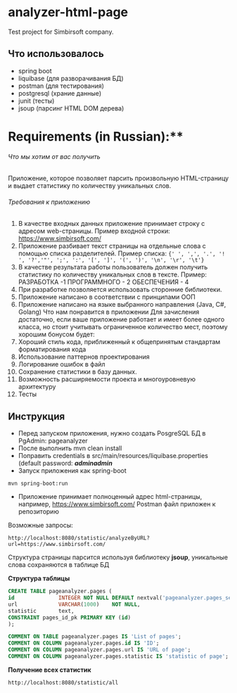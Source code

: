 # analyzer-html-page
Test project for Simbirsoft company. 

## Что использовалось 
- spring boot
- liquibase (для разворачивания БД)
- postman (для тестирования)
- postgresql (храние данные)
- junit (тесты)
- jsoup (парсинг HTML DOM дерева)


# Requirements (in Russian):**

###### Что мы хотим от вас получить

Приложение, которое позволяет парсить произвольную HTML-страницу и выдает статистику по количеству уникальных слов.

###### Требования к приложению
1. В качестве входных данных приложение принимает строку с адресом
   web-страницы. Пример входной строки: https://www.simbirsoft.com/
2. Приложение разбивает текст страницы на отдельные слова с помощью
   списка разделителей.
   Пример списка:
   `{' ', ',', '.', '! ', '?','"', ';', ':', '[', ']', '(', ')', '\n', '\r', '\t'}`
3. В качестве результата работы пользователь должен получить статистику по
   количеству уникальных слов в тексте.
   Пример:
   РАЗРАБОТКА -1
   ПРОГРАММНОГО - 2
   ОБЕСПЕЧЕНИЯ - 4
4. При разработке позволяется использовать сторонние библиотеки.
5. Приложение написано в соответствии с принципами ООП
6. Приложение написано на языке выбранного направления (Java, C#, Golang)
   Что нам понравится в приложении
   Для зачисления достаточно, если ваше приложение работает и
   имеет более одного класса, но стоит учитывать ограниченное количество мест, поэтому хорошим бонусом будет:
1. Хороший стиль кода, приближенный к общепринятым стандартам
   форматирования кода
2. Использование паттернов проектирования
3. Логирование ошибок в файл
4. Сохранение статистики в базу данных.
5. Возможность расширяемости проекта и многоуровневую архитектуру
6. Тесты


## Инструкция 

- Перед запуском приложения, нужно создать PosgreSQL БД в PgAdmin: pageanalyzer
- После выполнить mvn clean install
- Поправить credentials в src/main/resources/liquibase.properties (default password: **_adminadmin_**
- Запуск приложения как spring-boot 
```
mvn spring-boot:run
```


- Приложение принимает полноценный адрес html-страницы, например, https://www.simbirsoft.com/
Postman файл приложен к репозиторию

Возможные запросы:
```
http://localhost:8080/statistic/analyzeByURL?url=https://www.simbirsoft.com/
```

Структура страницы парсится используя библиотеку **jsoup**, уникальные слова сохраняются в таблице БД

**Структура таблицы**

```sql
CREATE TABLE pageanalyzer.pages (
id              INTEGER NOT NULL DEFAULT nextval('pageanalyzer.pages_seq'),
url             VARCHAR(1000)    NOT NULL,
statistic       text,
CONSTRAINT pages_id_pk PRIMARY KEY (id)
);

COMMENT ON TABLE pageanalyzer.pages IS 'List of pages';
COMMENT ON COLUMN pageanalyzer.pages.id IS 'ID';
COMMENT ON COLUMN pageanalyzer.pages.url IS 'URL of page';
COMMENT ON COLUMN pageanalyzer.pages.statistic IS 'statistic of page';
```

**Получение всех статистик**
```
http://localhost:8080/statistic/all
```
